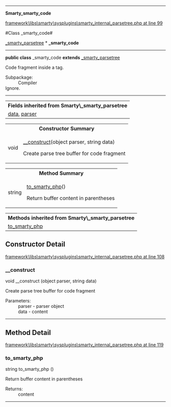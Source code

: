 

- - -

**Smarty\_smarty_code**


<a href="https://github.com/JeyDotC/Hirudo/blob/master/framework/libs/smarty/sysplugins/smarty_internal_parsetree.php#L99" target='_blank'>framework\libs\smarty\sysplugins\smarty_internal_parsetree.php at line 99</a>

#Class _smarty_code#

<a href="https://github.com/JeyDotC/Hirudo-docs/blob/master/Smarty/_smarty_parsetree.md">_smarty_parsetree</a>
    * **_smarty_code**




- - -

<p><strong>public  class</strong> <span>_smarty_code</span>
<strong>extends</strong> <a href="https://github.com/JeyDotC/Hirudo-docs/blob/master/Smarty/_smarty_parsetree.md">_smarty_parsetree</a>

</p>

<div class="comment" id="overview_description"><p>Code fragment inside a tag.</p></div>

<dl>
<dt>Subpackage:</dt>
<dd>Compiler</dd>
<dt>Ignore.</dt>
</dl>


- - -

<table class="inherit">
<tr><th colspan="2">Fields inherited from Smarty\_smarty_parsetree</th></tr>
<tr><td><a href="https://github.com/JeyDotC/Hirudo-docs/blob/master/Smarty/_smarty_parsetree.md#data">data</a>, <a href="https://github.com/JeyDotC/Hirudo-docs/blob/master/Smarty/_smarty_parsetree.md#parser">parser</a></td></tr></table>

<table id="summary_constructor">
<tr><th colspan="2">Constructor Summary</th></tr>
<tr>
<td><span class='k'></span> <span class='nx'>void</span></td>
<td class="description"><p class="name"><a href="#__construct">__construct</a>(object parser, string data)</p><p class="description">Create parse tree buffer for code fragment</p></td>
</tr>
</table>

<table id="summary_method">
<tr><th colspan="2">Method Summary</th></tr>
<tr>
<td><span class='k'></span> <span class='nx'>string</span></td>
<td class="description"><p class="name"><a href="#to_smarty_php">to_smarty_php</a>()</p><p class="description">Return buffer content in parentheses</p></td>
</tr>
</table>

<table class="inherit">
<tr><th colspan="2">Methods inherited from Smarty\_smarty_parsetree</th></tr>
<tr><td><a href="https://github.com/JeyDotC/Hirudo-docs/blob/master/Smarty/_smarty_parsetree.md#to_smarty_php">to_smarty_php</a></td></tr></table>

<h2 id="detail_method">Constructor Detail</h2>

<a href="https://github.com/JeyDotC/Hirudo/blob/master/framework/libs/smarty/sysplugins/smarty_internal_parsetree.php#L108" target='_blank'>framework\libs\smarty\sysplugins\smarty_internal_parsetree.php at line 108</a>

<h3 id="__construct">__construct</h3>
<span class='k'></span> <span class='nx'>void</span> <span class='nf'>__construct</span> (object parser, string data)

<div class="details">
<p>Create parse tree buffer for code fragment</p><dl>
<dt>Parameters:</dt>
<dd>parser - parser object</dd>
<dd>data - content</dd>
</dl>

</div>

- - -

<h2 id="detail_method">Method Detail</h2>

<a href="https://github.com/JeyDotC/Hirudo/blob/master/framework/libs/smarty/sysplugins/smarty_internal_parsetree.php#L119" target='_blank'>framework\libs\smarty\sysplugins\smarty_internal_parsetree.php at line 119</a>

<h3 id="to_smarty_php()">to_smarty_php</h3>
<span class='k'></span> <span class='nx'>string</span> <span class='nf'>to_smarty_php</span> ()

<div class="details">
<p>Return buffer content in parentheses</p><dl>
<dt>Returns:</dt>
<dd>content</dd>
</dl>

</div>

- - -

